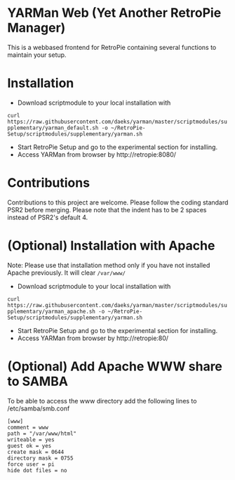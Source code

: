 # YARMan Web (Yet Another RetroPie Manager)

This is a webbased frontend for RetroPie containing several functions to maintain your setup. 

# Installation 

- Download scriptmodule to your local installation with

```curl https://raw.githubusercontent.com/daeks/yarman/master/scriptmodules/supplementary/yarman_default.sh -o ~/RetroPie-Setup/scriptmodules/supplementary/yarman.sh```
  
- Start RetroPie Setup and go to the experimental section for installing.
- Access YARMan from browser by http://retropie:8080/

# Contributions

Contributions to this project are welcome. Please follow the coding standard PSR2 before merging. Please note that the indent has to be 2 spaces instead of PSR2's default 4.

# (Optional) Installation with Apache

Note: Please use that installation method only if you have not installed Apache previously. It will clear ```/var/www/```

- Download scriptmodule to your local installation with

```curl https://raw.githubusercontent.com/daeks/yarman/master/scriptmodules/supplementary/yarman_apache.sh -o ~/RetroPie-Setup/scriptmodules/supplementary/yarman.sh```
  
- Start RetroPie Setup and go to the experimental section for installing.
- Access YARMan from browser by http://retropie:80/

# (Optional) Add Apache WWW share to SAMBA

To be able to access the www directory add the following lines to /etc/samba/smb.conf

```
[www]
comment = www
path = "/var/www/html"
writeable = yes
guest ok = yes
create mask = 0644
directory mask = 0755
force user = pi
hide dot files = no
```
